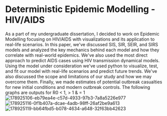 # Deterministic Epidemic Modelling - HIV/AIDS
As a part of my undergraduate dissertation, I decided to work on Epidemic Modelling focusing on HIV/AIDS with visualizations and its application to real-life scenarios. In this paper, we've discussed SIS, SIR, SEIR, and SIRS models and analyzed the key mechanics behind each model and how they correlate with real-world epidemics. We've also used the most direct approach to predict AIDS cases using HIV transmission dynamical models. Using the model under consideration we've used python to visualize, test, and fit our model with real-life scenarios and predict future trends. We've also discussed the scope and limitations of our study and how we may overcome them. Finally, we made estimates of potential outbreak casualties for new initial conditions and modern outbreak controls.
The following graphs are outputs for R0 < 1, > 1 & = 1
![178925106-eb79ea4e-c57d-4933-97b3-7a8a5226e977](https://user-images.githubusercontent.com/65423670/179341239-451700ce-0583-41a3-a0c1-c954229fce90.png)
![178925116-0f1b407a-dcae-4adb-98ff-26af2be9a613](https://user-images.githubusercontent.com/65423670/179341242-6870074a-3570-4076-8b39-38645f405943.png)
![178925119-bb64fbd5-b078-4634-a648-32f63bb42623](https://user-images.githubusercontent.com/65423670/179341243-79a0655a-d845-44dd-acde-d7d29ede918c.png)

